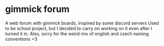 # gimmick forum
A web forum with gimmick boards, inspired by some discord servers
Used to be school project, but I decided to carry on working on it even after I turned it in.
Also, sorry for the weird mix of english and czech naming conventions <3
